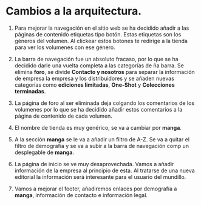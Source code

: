 # Cambios a la arquitectura.

1. Para mejorar la navegación en el sitio web se ha decidido añadir a las páginas de contenido etiquetas tipo botón. Estas etiquetas son los géneros del volumen. Al clickear estos botones te redirige a la tienda para ver los volumenes con ese género.

2. La barra de navegación fue un absoluto fracaso, por lo que se ha decidido darle una vuelta completa a las categorías de ña barra.
Se elimina **foro**, se divide **Contacto y nosotros** para separar la información de empresa la empresa y los distribuidores y se añaden nuevas categorías como **ediciones limitadas**, **One-Shot** y **Colecciones terminadas**.

3. La página de foro al ser eliminada deja colgando los comentarios de los volumenes por lo que se ha decidido añadir estos comentarios a la página de contenido de cada volumen.

4. El nombre de tienda es muy genérico, se va a cambiar por **manga**.

5. A la sección **manga** se le va a añadir un filtro de A-Z. Se va a quitar el filtro de demografía y se va a subir a la barra de navegación comp un desplegable de **manga**.

6. La página de inicio se ve muy desaprovechada. Vamos a añadir información de la empresa al principio de esta. Al tratarse de una nueva editorial la información será interesante para el usuario del mundillo.

7. Vamos a mejorar el footer, añadiremos enlaces por demografía a **manga**, información de contacto e información legal.

